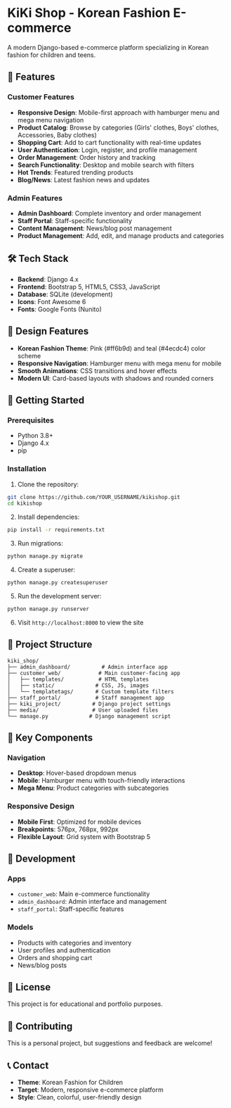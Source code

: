 # KiKi Shop - Korean Fashion E-commerce

A modern Django-based e-commerce platform specializing in Korean fashion for children and teens.

## 🌟 Features

### Customer Features
- **Responsive Design**: Mobile-first approach with hamburger menu and mega menu navigation
- **Product Catalog**: Browse by categories (Girls' clothes, Boys' clothes, Accessories, Baby clothes)
- **Shopping Cart**: Add to cart functionality with real-time updates
- **User Authentication**: Login, register, and profile management
- **Order Management**: Order history and tracking
- **Search Functionality**: Desktop and mobile search with filters
- **Hot Trends**: Featured trending products
- **Blog/News**: Latest fashion news and updates

### Admin Features
- **Admin Dashboard**: Complete inventory and order management
- **Staff Portal**: Staff-specific functionality
- **Content Management**: News/blog post management
- **Product Management**: Add, edit, and manage products and categories

## 🛠️ Tech Stack

- **Backend**: Django 4.x
- **Frontend**: Bootstrap 5, HTML5, CSS3, JavaScript
- **Database**: SQLite (development)
- **Icons**: Font Awesome 6
- **Fonts**: Google Fonts (Nunito)

## 📱 Design Features

- **Korean Fashion Theme**: Pink (#ff6b9d) and teal (#4ecdc4) color scheme
- **Responsive Navigation**: Hamburger menu with mega menu for mobile
- **Smooth Animations**: CSS transitions and hover effects
- **Modern UI**: Card-based layouts with shadows and rounded corners

## 🚀 Getting Started

### Prerequisites
- Python 3.8+
- Django 4.x
- pip

### Installation

1. Clone the repository:
```bash
git clone https://github.com/YOUR_USERNAME/kikishop.git
cd kikishop
```

2. Install dependencies:
```bash
pip install -r requirements.txt
```

3. Run migrations:
```bash
python manage.py migrate
```

4. Create a superuser:
```bash
python manage.py createsuperuser
```

5. Run the development server:
```bash
python manage.py runserver
```

6. Visit `http://localhost:8000` to view the site

## 📁 Project Structure

```
kiki_shop/
├── admin_dashboard/          # Admin interface app
├── customer_web/            # Main customer-facing app
│   ├── templates/           # HTML templates
│   ├── static/             # CSS, JS, images
│   └── templatetags/       # Custom template filters
├── staff_portal/           # Staff management app
├── kiki_project/          # Django project settings
├── media/                 # User uploaded files
└── manage.py             # Django management script
```

## 🎨 Key Components

### Navigation
- **Desktop**: Hover-based dropdown menus
- **Mobile**: Hamburger menu with touch-friendly interactions
- **Mega Menu**: Product categories with subcategories

### Responsive Design
- **Mobile First**: Optimized for mobile devices
- **Breakpoints**: 576px, 768px, 992px
- **Flexible Layout**: Grid system with Bootstrap 5

## 🔧 Development

### Apps
- `customer_web`: Main e-commerce functionality
- `admin_dashboard`: Admin interface and management
- `staff_portal`: Staff-specific features

### Models
- Products with categories and inventory
- User profiles and authentication
- Orders and shopping cart
- News/blog posts

## 📝 License

This project is for educational and portfolio purposes.

## 👥 Contributing

This is a personal project, but suggestions and feedback are welcome!

## 📞 Contact

- **Theme**: Korean Fashion for Children
- **Target**: Modern, responsive e-commerce platform
- **Style**: Clean, colorful, user-friendly design

